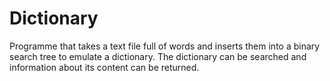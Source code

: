 # Dictionary
Programme that takes a text file full of words and inserts them into a binary search tree to emulate a dictionary. The dictionary can be searched and information about its content can be returned.

